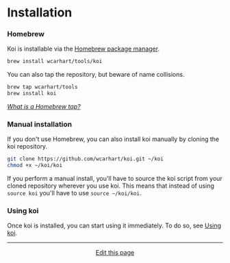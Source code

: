 # Installation

### Homebrew
Koi is installable via the [Homebrew package manager](https://brew.sh).
```bash
brew install wcarhart/tools/koi
```

You can also tap the repository, but beware of name collisions.
```bash
brew tap wcarhart/tools
brew install koi
```
*[What is a Homebrew tap?](https://stackoverflow.com/questions/34408147/what-does-brew-tap-mean)*

### Manual installation
If you don't use Homebrew, you can also install koi manually by cloning the koi repository.
```bash
git clone https://github.com/wcarhart/koi.git ~/koi
chmod +x ~/koi/koi
```

If you perform a manual install, you'll have to source the koi script from your cloned repository wherever you use koi. This means that instead of using `source koi` you'll have to use `source ~/koi/koi`.

### Using koi
Once koi is installed, you can start using it immediately. To do so, see [Using koi](/using_koi).

<hr>
<div style="text-align:center">
	<a class="edit-link" href="https://github.com/wcarhart/docs/blob/master/docs/koi/installation.md" target="_blank"><i class="fas fa-edit"></i> Edit this page</a>
</div>